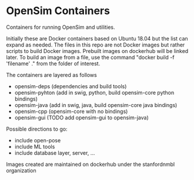 OpenSim Containers
==================
Containers for running OpenSim and utilities.

Initially these are Docker containers based on Ubuntu 18.04 but the list can expand as needed. 
The files in this repo are not Docker images but rather scripts to build Docker images. Prebuilt images on dockerhub will be linked later.
To build an image from a file, use the command "docker build -f 'filename' ." from the folder of interest.

The containers are layered as follows
- opensim-deps (dependencies and build tools)
- opensim-pyhton (add in swig, python, build opensim-core python bindings)
- opensim-java (add in swig, java, build opensim-core java bindings)
- opensim-cpp (opensim-core with no bindings)
- opensim-gui (TODO add opensim-gui to opensim-java)

Possible directions to go:
- include open-pose
- include ML tools 
- include database layer, server, ...

Images created are maintained on dockerhub under the stanfordnmbl organization

